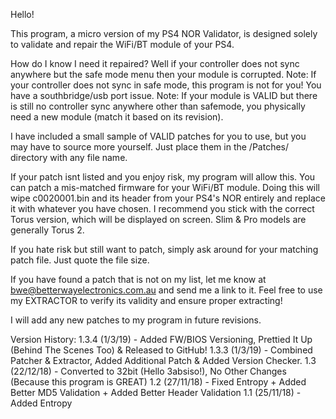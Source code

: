 
Hello!

This program, a micro version of my PS4 NOR Validator, is designed solely to validate and repair the WiFi/BT module of your PS4.

How do I know I need it repaired? Well if your controller does not sync anywhere but the safe mode menu then your module is corrupted.
Note: If your controller does not sync in safe mode, this program is not for you! You have a southbridge/usb port issue.
Note: If your module is VALID but there is still no controller sync anywhere other than safemode, you physically need a new module (match it based on its revision).

I have included a small sample of VALID patches for you to use, but you may have to source more yourself. 
Just place them in the /Patches/ directory with any file name.

If your patch isnt listed and you enjoy risk, my program will allow this. You can patch a mis-matched firmware for your WiFi/BT module.
Doing this will wipe c0020001.bin and its header from your PS4's NOR entirely and replace it with whatever you have chosen.
I recommend you stick with the correct Torus version, which will be displayed on screen. Slim & Pro models are generally Torus 2.

If you hate risk but still want to patch, simply ask around for your matching patch file. Just quote the file size.

If you have found a patch that is not on my list, let me know at bwe@betterwayelectronics.com.au and send me a link to it.
Feel free to use my EXTRACTOR to verify its validity and ensure proper extracting!

I will add any new patches to my program in future revisions.


Version History:
1.3.4 (1/3/19) - Added FW/BIOS Versioning, Prettied It Up (Behind The Scenes Too) & Released to GitHub!
1.3.3 (1/3/19) - Combined Patcher & Extractor, Added Additional Patch & Added Version Checker.
1.3 (22/12/18) - Converted to 32bit (Hello 3absiso!), No Other Changes (Because this program is GREAT)
1.2 (27/11/18) - Fixed Entropy + Added Better MD5 Validation + Added Better Header Validation
1.1 (25/11/18) - Added Entropy  
